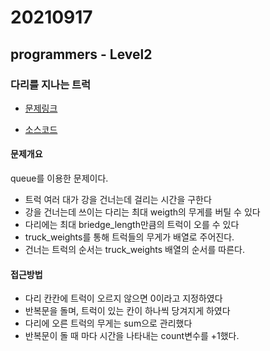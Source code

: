 # 20210917

## programmers - Level2

### 다리를 지나는 트럭

- [문제링크](https://programmers.co.kr/learn/courses/30/lessons/42583)

- [소스코드](./source_code/truck_cross_bridge.js)

#### 문제개요

queue를 이용한 문제이다.

- 트럭 여러 대가 강을 건너는데 걸리는 시간을 구한다
- 강을 건너는데 쓰이는 다리는 최대 weigth의 무게를 버틸 수 있다
- 다리에는 최대 briedge_length만큼의 트럭이 오를 수 있다
- truck_weights를 통해 트럭들의 무게가 배열로 주어진다.
- 건너는 트럭의 순서는 truck_weights 배열의 순서를 따른다.

#### 접근방법

- 다리 칸칸에 트럭이 오르지 않으면 0이라고 지정하였다
- 반복문을 돌며, 트럭이 있는 칸이 하나씩 당겨지게 하였다
- 다리에 오른 트럭의 무게는 sum으로 관리했다
- 반복문이 돌 때 마다 시간을 나타내는 count변수를 +1했다.
